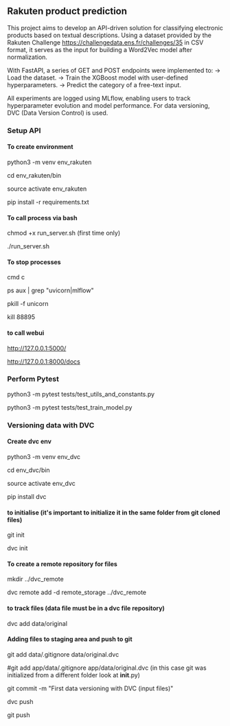 ## Rakuten product prediction

This project aims to develop an API-driven solution for classifying electronic products based on textual descriptions. Using a dataset provided by the Rakuten Challenge https://challengedata.ens.fr/challenges/35 in CSV format, it serves as the input for building a Word2Vec model after normalization.

With FastAPI, a series of GET and POST endpoints were implemented to:
  -> Load the dataset.
  -> Train the XGBoost model with user-defined hyperparameters.
  -> Predict the category of a free-text input.
  
All experiments are logged using MLflow, enabling users to track hyperparameter evolution and model performance. For data versioning, DVC (Data Version Control) is used.


### Setup API
#### To create environment
python3 -m venv env_rakuten

cd env_rakuten/bin

source activate env_rakuten

pip install -r requirements.txt

#### To call process via bash
chmod +x run_server.sh (first time only)

./run_server.sh

#### To stop processes
cmd c

ps aux | grep "uvicorn\|mlflow"

pkill -f unicorn

kill 88895

#### to call webui
http://127.0.0.1:5000/

http://127.0.0.1:8000/docs

### Perform Pytest
python3 -m pytest tests/test_utils_and_constants.py

python3 -m pytest tests/test_train_model.py

### Versioning data with DVC
#### Create dvc env
python3 -m venv env_dvc

cd env_dvc/bin

source activate env_dvc

pip install dvc

#### to initialise (it's important to initialize it in the same folder from git cloned files)
git init

dvc init

#### To create a remote repository for files
mkdir ../dvc_remote

dvc remote add -d remote_storage ../dvc_remote

#### to track files (data file must be in a dvc file repository)
dvc add data/original

#### Adding files to staging area and push to git
git add data/.gitignore data/original.dvc

#git add app/data/.gitignore app/data/original.dvc (in this case git was initialized from a different folder look at __init__.py)

git commit -m "First data versioning with DVC (input files)"

dvc push

git push

